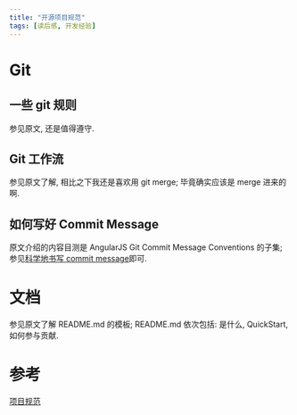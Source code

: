 ```yaml
---
title: "开源项目规范"
tags: [读后感, 开发经验]
---
```



# Git

##  一些 git 规则

参见原文, 还是值得遵守.

## Git 工作流

参见原文了解, 相比之下我还是喜欢用 git merge; 毕竟确实应该是 merge 进来的啊.

## 如何写好 Commit Message

原文介绍的内容目测是 AngularJS Git Commit Message Conventions 的子集; 参见[科学地书写 commit message]({{site.url}}/2016/04/14/How-to-write-commit-message/)即可.

# 文档

参见原文了解 README.md 的模板; README.md 依次包括: 是什么, QuickStart, 如何参与贡献.



# 参考

[项目规范](https://github.com/wearehive/project-guidelines/blob/8bf2e6c26d6e3d9b90beab8c7704c9f5628caea2/README-zh.md)
